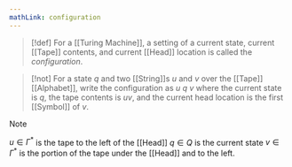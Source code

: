 ```yaml
---
mathLink: configuration
---
```

>[!def]
>For a [[Turing Machine]], a setting of a current state, current [[Tape]] contents, and current [[Head]] location is called the *configuration*.

>[!not]
>For a state $q$ and two [[String]]s $u$ and $v$ over the [[Tape]] [[Alphabet]], write the configuration as $u\ q\ v$ where the current state is $q$, the tape contents is $uv$, and the current head location is the first [[Symbol]] of $v$.

>[!note]
>$u\in \Gamma^*$ is the tape to the left of the [[Head]]
>$q\in Q$ is the current state
>$v\in \Gamma^*$ is the portion of the tape under the [[Head]] and to the left.